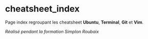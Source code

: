 # cheatsheet_index

Page index regroupant les cheatsheet **Ubuntu**, **Terminal**, **Git** et **Vim**.

_Réalisé pendant la formation Simplon Roubaix_
